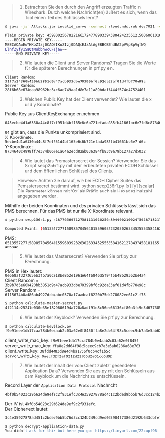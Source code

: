 > 1. Betrachten Sie den durch den Angriff erzeugten Traffic in Wireshark. Durch welche Nachricht(en) äußert es sich, wenn das Tool einen Teil des Schlüssels lernt? 

```bash
$ java -jar Attacks.jar invalid_curve -connect cloud.nds.rub.de:7021 -executeAttack

Plain private key: 45920025678221661724778903394380424235512150060610104911582497586860611281771
----BEGIN PRIVATE KEY-----                                          
MEECAQAwEwYHKoZIzj0CAQYIKoZIzj0DAQcEJzAlAgEBBCBlhdBA2pVVpBpVqfWQ                                                   
LlnfZyfy1SNQtMubbhwcCFsjaw==                                                                                       
-----END PRIVATE KEY-----
```

> 2. Wie lauten die Client und Server Randoms? Tragen Sie die Werte für die späteren Berechnungen in prf.py ein.

```
Client Random: 31f7a24360b420bb3851d9d47acb933dbe70399bf6c92da33af01d4fb770e98c
Server Random: 28f6b68e678eaa98962bc34c6ae749aa1d8e7a11a89bdaf6444f574e47524401
```

> 3. Welchen Public Key hat der Client verwendet? Wie lauten die x und y Koordinate?

Public Key aus ClientKeyExchange entnehmen
```
045ecbe4d1a6330a44c8f7ef951d4bf165e6c6b721efada985fb41661bc6e7fd6c8734640c4998ff7e374b06ce1a64a2ecd82ab036384fb83d9a79b127a27d5032
```

`04` gibt an, dass die Punkte unkomprimiert sind.  
X-Koordinate: `5ecbe4d1a6330a44c8f7ef951d4bf165e6c6b721efada985fb41661bc6e7fd6c`  
Y-Koordinate: `8734640c4998ff7e374b06ce1a64a2ecd82ab036384fb83d9a79b127a27d5032`

> 4. Wie lautet das Premastersecret der Session? Verwenden Sie das Skript secp256r1.py mit dem erbeuteten privaten ECDH Schlüssel und dem öffentlichen Schlüssel des Clients. 

> Hinweise: Achten Sie darauf, wie bei ECDH Cipher Suites das Pemastersecret bestimmt wird.
> python secp256r1.py [x] [y] [scalar] 
> Die Parameter können mit ‘0x‘ als Präfix auch als Hexadezimalzahl angegeben werden. 

Mithilfe der beiden Koordinaten und des privaten Schlüssels lässt sich das PMS berechnen. Für das PMS ist nur die X-Koordinate relevant.
```bash
$ python secp256r1.py 42877656971275811310262564894490210024759287182177196162425349131675946712428 61154801112014214504178281461992570017247172004704277041681093927569603776562 45920025678221661724778903394380424235512150060610104911582497586860611281771

Computed Point: (6513557277158985704564015596039232030263345255535841621278437458181165405348,111467039410995332906994015065574724379656427246182340243801145991598376284915)
```

PMS: `6513557277158985704564015596039232030263345255535841621278437458181165405348`

> 5. Wie lautet das Mastersecret? Verwenden Sie prf.py zur Berechnung. 

PMS in Hex lautet: `0e668af327265eb3fb7a0ce18be852e1961e64fb846d5f94f5b48b29362bd4a4`  
Client Random = `3b9b7d5e60b420bb3851d9d47acb933dbe70399bf6c92da33af01d4fb770e98c`  
Server Random = `6115674b0ad86ab4927dcb4abc0370af7aadcaf8220b75dd278082ee61c21f75`  
```bash
$ python calculate-master-secret.py
4f2114e25241e030e35e1829606194a720a8adf91e8c56ed66136cf80a3fc9e3d6773853e3097f1023b6a3adb758a973
```

> 6. Wie lautet der Keyblock? Verwenden Sie prf.py zur Berechnung.

```bash
$ python calculate-keyblock.py
f9e91eee1db17caa784b0e4aab2c03a62e0f8450ffa8e2dd64f98c5ceec9cb7a3e5ab6286a68e70338fdd4483d8e4d4ba1736f0cb4cf1b5c0aecf32f2af9212d22585d2a81cc6d92
```

client_write_mac_key: `f9e91eee1db17caa784b0e4aab2c03a62e0f8450`  
server_write_mac_key: `ffa8e2dd64f98c5ceec9cb7a3e5ab6286a68e703`  
client_write_key: `38fdd4483d8e4d4ba1736f0cb4cf1b5c`  
server_write_key: `0aecf32f2af9212d22585d2a81cc6d92`  

> 7. Wie lautet der Inhalt der vom Client zuletzt gesendeten Application Data? Verwenden Sie aes.py mit den Schlüsseln aus dem Keyblock um die Nachricht zu entschlüsseln. 

Record Layer der `Application Data Protocol` Nachricht
```
4bf0b54023c29b624de9ef9c2f931efc3c4e35927878ad451c2bded9bb5b76d3cc124b249cd9ed035904f7386d2192b643cbfefa1e1d0b6ccf49fc8760169f760a65c640cb4353df8277c8532f9bca8c968fda40b3f69aa562685ab61549b7a21be2d2f266fe365d93f8021381ab0bf6
```

Der IV ist `4bf0b54023c29b624de9ef9c2f931efc`.  
Der Ciphertext lautet:
```
3c4e35927878ad451c2bded9bb5b76d3cc124b249cd9ed035904f7386d2192b643cbfefa1e1d0b6ccf49fc8760169f760a65c640cb4353df8277c8532f9bca8c968fda40b3f69aa562685ab61549b7a21be2d2f266fe365d93f8021381ab0bf6
```

```bash
$ python decrypt-application-data.py
You didn't ask for this but here you go: https://tinyurl.com/22cupf96
```
